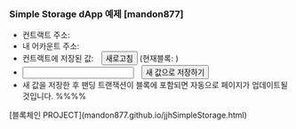 <html>
<meta charset="UTF-8">
  <meta http-equiv="CACHE-CONTROL" content="NO-CACHE">
  <link rel="stylesheet" type="text/css" href="https://cdnjs.cloudflare.com/ajax/libs/milligram/1.2.3/milligram.min.css">
  <title>Simple Storage Dapp 예제 [mandon877]</title>
  <style>
    body {margin-left:50px;}
    #storedData {font-size:300%; margin-right:10px;}
    #newValue {width: 200px; margin-right:10px; text-align:right;}
  </style>
<body>
<h3>Simple Storage dApp 예제 [mandon877]</h3>
<ul>
  <li>
    컨트랙트 주소: <span id="contractAddr"></span>
  </li>
  <li>
    내 어카운트 주소: <span id="accountAddr"></span>
  </li>
  <li>
    컨트랙트에 저장된 값: <span id="storedData"></span> <button onclick="getValue()">새로고침</button> (현재블록: <span id="lastBlock"></span>)
  </li>
  <li><input id="newValue" type="text">
      <button onclick="setValue()">새 값으로 저장하기</button>
      <div id="result"></div>
  </li>
  <li>새 값을 저장한 후 팬딩 트랜잭션이 블록에 포함되면 자동으로 페이지가 업데이트될 것입니다.   %%%% </li>
</ul>
</body>
</html>
[블록체인 PROJECT](mandon877.github.io/jjhSimpleStorage.html)
